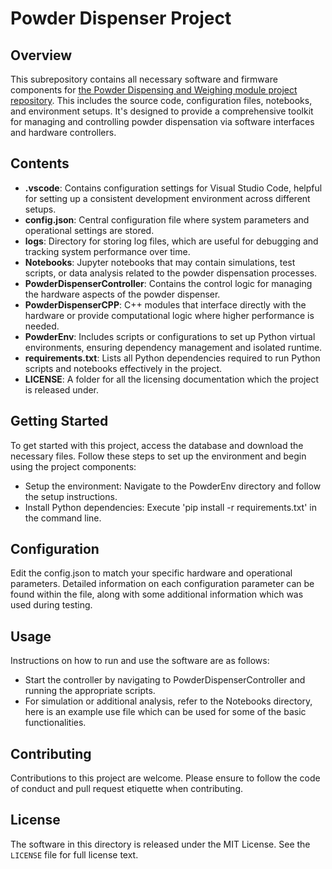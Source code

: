 # Powder Dispenser Project

## Overview
This subrepository contains all necessary software and firmware components for [the Powder Dispensing and Weighing module project repository](https://github.com/loppe35/PowderDispensing_and_Weighing_Module.git). This includes the source code, configuration files, notebooks, and environment setups. It's designed to provide a comprehensive toolkit for managing and controlling powder dispensation via software interfaces and hardware controllers.

## Contents
- **.vscode**: Contains configuration settings for Visual Studio Code, helpful for setting up a consistent development environment across different setups.
- **config.json**: Central configuration file where system parameters and operational settings are stored.
- **logs**: Directory for storing log files, which are useful for debugging and tracking system performance over time.
- **Notebooks**: Jupyter notebooks that may contain simulations, test scripts, or data analysis related to the powder dispensation processes.
- **PowderDispenserController**: Contains the control logic for managing the hardware aspects of the powder dispenser.
- **PowderDispenserCPP**: C++ modules that interface directly with the hardware or provide computational logic where higher performance is needed.
- **PowderEnv**: Includes scripts or configurations to set up Python virtual environments, ensuring dependency management and isolated runtime.
- **requirements.txt**: Lists all Python dependencies required to run Python scripts and notebooks effectively in the project.
- **LICENSE**: A folder for all the licensing documentation which the project is released under.

## Getting Started
To get started with this project, access the database and download the necessary files. Follow these steps to set up the environment and begin using the project components:
- Setup the environment: Navigate to the PowderEnv directory and follow the setup instructions.
- Install Python dependencies: Execute 'pip install -r requirements.txt' in the command line.

## Configuration
Edit the config.json to match your specific hardware and operational parameters. Detailed information on each configuration parameter can be found within the file, along with some additional information which was used during testing.

## Usage
Instructions on how to run and use the software are as follows:
- Start the controller by navigating to PowderDispenserController and running the appropriate scripts.
- For simulation or additional analysis, refer to the Notebooks directory, here is an example use file which can be used for some of the basic functionalities.

## Contributing
Contributions to this project are welcome. Please ensure to follow the code of conduct and pull request etiquette when contributing.

## License
The software in this directory is released under the MIT License. See the `LICENSE` file for full license text.
